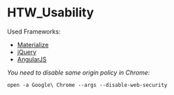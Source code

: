 HTW_Usability
=============

Used Frameworks:
* [Materialize](http://materializecss.com)
* [jQuery](http://jquery.com)
* [AngularJS](https://angularjs.org)


*You need to disable same origin policy in Chrome:*

`open -a Google\ Chrome --args --disable-web-security`